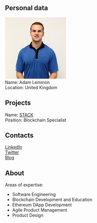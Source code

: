 ## Personal data
![adam lemmon photo](photo/adam_lemmon.jpg)  
Name:   Adam Lemmon  
Location: United Kingdom  
## Projects 
Name: [STACK](../projects/stack.md)  
Position: Blockchain Specialist   
## Contacts
[LinkedIn](https://www.linkedin.com/in/adamjlemmon/)      
[Twitter](https://twitter.com/adamjlemmon)  
[Blog](https://medium.com/@adamjlemmon)
## About
Areas of expertise:   
- Software Engineering   
- Blockchain Development and Education  
- Ethereum DApp Development  
- Agile Product Management  
- Product Design  

